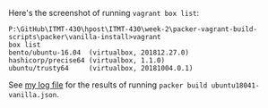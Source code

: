 Here's the screenshot of running `vagrant box list`:

    P:\GitHub\ITMT-430\hpost\ITMT-430\week-2\packer-vagrant-build-scripts\packer\vanilla-install>vagrant
    box list
    bento/ubuntu-16.04  (virtualbox, 201812.27.0)
    hashicorp/precise64 (virtualbox, 1.1.0)
    ubuntu/trusty64     (virtualbox, 20181004.0.1)

See [my log file](./packer-vagrant.md.txt) for the results of running `packer build ubuntu18041-vanilla.json`.
